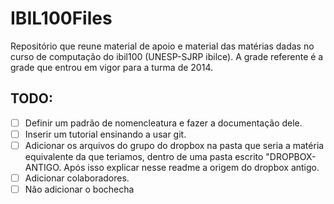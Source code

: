 # IBIL100Files
Repositório que reune material de apoio e material das matérias dadas no curso de computação do ibil100 (UNESP-SJRP ibilce). A grade referente é a grade que entrou em vigor para a turma de 2014.


## TODO:
- [ ] Definir um padrão de nomencleatura e fazer a documentação dele.
- [ ] Inserir um tutorial ensinando a usar git.
- [ ] Adicionar os arquivos do grupo do dropbox na pasta que seria a matéria equivalente da que teriamos, dentro de uma pasta escrito "DROPBOX-ANTIGO. Após isso explicar nesse readme a origem do dropbox antigo.
- [ ] Adicionar colaboradores.
- [ ] Não adicionar o bochecha 

